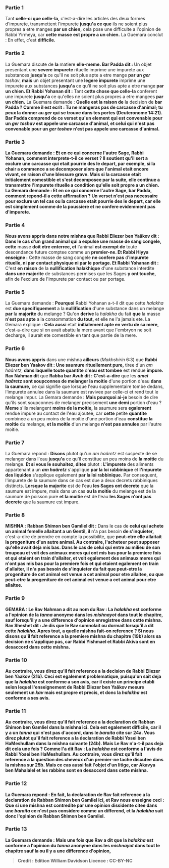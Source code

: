 
### Partie 1
Tant <b>celle-ci que celle-la,</b> c'est-a-dire les articles des deux formes d'impurete, transmettent l'impurete <b>jusqu'a ce que</b> ils ne soient plus propres a etre manges <b>par un chien,</b> cela pose une difficulte a l'opinion de Rabbi Yirmeya, car <b>cette masse</b> <b>est propre a un chien.</b> La Guemara conclut : En effet, c'est <b>difficile.</b>

### Partie 2
La Guemara discute de <b>la</b> matiere <b>elle-meme. Bar Padda dit : </b> Un objet presentant une <b>severe</b> <b>impurete</b> rituelle imprime une impurete aux substances <b>jusqu'a</b> ce qu'il ne soit plus apte a etre mange <b>par un <i>ger</i></b> <i>toshav</i>, <b>mais</b> un objet presentant une <b>legere impurete</b> imprime une impurete aux substances <b>jusqu'a</b> ce qu'il ne soit plus apte a etre mange <b>par un chien. Et Rabbi Yohanan dit :</b> Tant <b>cette chose que celle-la</b> conferent une impurete <b>jusqu'a</b> ce qu'elles ne soient plus propres a etre mangees <b>par un chien.</b> La Guemara demande : <b>Quelle est la raison de</b> la decision de <b>bar Padda ? Comme il est ecrit : <b>Tu ne mangeras pas de carcasse d'animal;</b> tu peux la donner <b>au <i>ger</i></b> qui se trouve dans tes portes (Deuteronome 14:21). Bar Padda comprend de ce verset qu'un element qui est <b>convenable pour un <i>ger</i></b> <i>toshav</i> <b>est appele une carcasse d'animal, et celui qui n'est pas convenable pour un <i>ger</i></b> <i>toshav</i> <b>n'est pas appele une carcasse d'animal.</b>

### Partie 3
La Guemara demande : <b>Et</b> en ce qui concerne <b>l'autre</b> Sage, Rabbi Yohanan, comment interprete-t-il ce verset ? Il soutient qu'il sert a <b>exclure</b> une carcasse <b>qui etait pourrie des le depart,</b> par exemple, si la chair a commence a se decomposer alors que l'animal etait encore vivant, en raison d'une blessure grave. Mais si la carcasse etait initialement comestible et s'est decomposee par la suite, elle continue a transmettre l'impurete rituelle a condition qu'elle soit propre a un chien. La Gemara demande : <b>Et</b> en ce qui concerne <b>l'autre</b> Sage, bar Padda, comment repond-il a cette affirmation ? <b>Un verset n'est pas necessaire pour exclure</b> un tel cas ou la carcasse <b>etait pourrie des le depart,</b> car <b>elle est simplement</b> comme de la <b>poussiere</b> et ne confere evidemment pas d'impurete.

### Partie 4
<b>Nous avons appris</b> dans notre mishna que <b>Rabbi Eliezer ben Yaâkov dit :</b> Dans le cas d'un <b>grand animal qui a expulse une masse de</b> sang congele, cette</b> masse <b>doit etre enterree, et</b> l'animal <b>est exempt de</b> toute descendance future comptee comme un <b>premier-ne. Et Rabbi Hiyya enseigne :</b> Cette masse de sang congele <b>ne confere pas</b> d'<b>impurete rituelle, ni par</b> <b>contact physique ni par le portage. Et Rabbi Yohanan dit :</b> C'est <b>en raison</b> de la <b>nullification halakhique</b> d'une substance interdite <b>dans une majorite</b> de substances permises que les Sages <b>y ont touche,</b> afin de l'exclure de l'impurete par contact ou par portage.

### Partie 5
La Guemara demande : <b>Pourquoi</b> Rabbi Yohanan a-t-il dit que cette <i>halakha</i> est <b>due specifiquement</b> a la <b>nullification</b> d'une substance dans un melange <b>par</b> la <b>majorite</b> du melange ? Qu'on <b>derive</b> la <i>halakha</i> du fait <b>que</b> la masse <b>n'est pas apte</b> a la consommation <b>du tout,</b> et elle ne l'a jamais ete. La Gemara explique : <b>Cela aussi</b> etait <b>initialement apte en vertu de sa mere,</b> c'est-a-dire que si on avait abattu la mere avant que l'embryon ne soit decharge, il aurait ete comestible en tant que partie de la mere.

### Partie 6
<b>Nous avons appris</b> dans une mishna <b>ailleurs</b> (<i>Makhshirin</i> 6:3) que <b>Rabbi Eliezer ben Yaakov dit : Une saumure rituellement pure,</b> tiree d'un <i>am haâretz</i>, <b>dans laquelle toute quantite</b> d'<b>eau est tombee</b> est rendue <b>impure. Rav Nahman dit</b> que <b>Rabba bar Avuh dit : C'est-a-dire</b> que les <b><i>amei haâretz</i> sont soupconnes de melanger la moitie</b> d'une portion d'eau <b>dans la saumure,</b> ce qui signifie que lorsque l'eau supplementaire tombe dedans, l'impurete annulee dans la saumure est ravivee par celle-ci et rend tout le melange impur. La Gemara demande : <b>Mais pourquoi ai-je</b> besoin de dire qu'ils sont soupconnes de melanger precisement <b>une demi</b> portion d'eau ? <b>Meme</b> s'ils melangent <b>moins de la moitie,</b> la saumure sera <b>egalement</b> rendue impure au contact de l'eau ajoutee, car <b>cette</b> petite <b>quantite</b> combinee a un peu moins de la moitie d'une portion d'eau <b>constitue la moitie</b> du melange, <b>et la moitie</b> d'un melange <b>n'est pas annulee</b> par l'autre moitie.

### Partie 7
La Guemara repond : <b>Disons</b> plutot qu'un <i>am haâretz</i> est suspecte de se melanger dans l'eau <b>jusqu'a</b> ce qu'il constitue un peu moins de <b>la moitie</b> du melange. <b>Et si vous le souhaitez, dites</b> plutot : <b>L'impurete</b> des aliments appartenant a un <b><i>am haâretz</i></b> s'applique <b>par la loi rabbinique</b> et <b>l'impurete des liquides</b> s'applique egalement <b>par la loi rabbinique.</b> Par consequent, l'impurete de la saumure dans ce cas est due a deux decrets rabbiniques distincts. <b>Lorsque la majorite</b> est de l'eau <b>les Sages ont decrete</b> que la saumure est impure, mais dans un cas <b>ou la moitie</b> du melange est de la saumure de poisson pure <b>et la moitie</b> est de l'eau <b>les Sages n'ont pas decrete</b> que la saumure est impure.

### Partie 8
<strong>MISHNA :</strong> <b>Rabban Shimon ben Gamliel dit :</b> Dans le cas de <b>celui qui achete un <b>animal femelle allaitant</b> a un Gentil, il</b> n'a pas besoin <b>de s'inquieter,</b> c'est-a-dire de prendre en compte la possibilite, que <b>peut-etre elle allaitait <b>la progeniture d'un autre</b> animal. Au contraire, l'acheteur peut supposer qu'elle avait deja mis bas. Dans le cas de celui qui <b>entre au milieu de son troupeau et voit</b> des animaux meres <b>qui ont mis bas pour la premiere fois</b> et qui etaient <b>en train d'allaiter, et</b> voit egalement des animaux meres <b>qui n'ont pas mis bas pour la premiere fois</b> et qui etaient egalement <b>en train d'allaiter, il</b> n'a <b>pas</b> besoin de <b>s'inquieter</b> du fait que <b>peut-etre la progeniture de cet</b> animal <b>est venue a cet</b> animal pour etre allaitee, ou que <b>peut-etre la progeniture de cet</b> animal <b>est venue a cet</b> animal pour etre allaitee.

### Partie 9
<strong>GEMARA :</strong> <b>Le Rav Nahman a dit au nom du Rav : La <i>halakha</i></b> est conforme a l'opinion de la <i>tanna</i> anonyme dans les <i>mishnayot</i> <b>dans tout le chapitre, sauf</b> lorsqu'il y a <b>une difference</b> d'opinion enregistree dans cette mishna. <b>Rav Sheshet dit : Je dis que le Rav somnolait ou dormait lorsqu'il a dit cette <i>halakha</i>.</b> Apres tout, <b>a quelle</b> mishna fait-on reference ? <b>Si nous disons</b> qu'il fait reference <b>a la premiere</b> mishna du chapitre (19b) alors sa decision ne s'applique pas, car <b>Rabbi Yishmael et Rabbi Akiva sont en desaccord</b> dans cette mishna.

### Partie 10
<b>Au contraire,</b> vous direz qu'il fait reference <b>a</b> la decision <b>de Rabbi Eliezer ben Yaakov</b> (21b). Ceci est egalement problematique, puisqu'on sait deja que la <i>halakha</i> est conforme a son avis, car il existe un principe etabli selon lequel <b>l'enseignement de Rabbi Eliezer ben Yaâkov</b> mesure seulement <b>un <i>kav</i> mais est propre</b> et precis, et donc la <i>halakha</i> est conforme a ses avis.

### Partie 11
<b>Au contraire,</b> vous direz qu'il fait reference <b>a</b> la declaration de <b>Rabban Shimon ben Gamliel</b> dans la mishna ici. Cela est egalement difficile, car il y a un <i>tanna</i> qui <b>n'est pas d'accord, dans le <i>baraita</i></b> cite sur 24a. <b>Vous direz plutot qu'il fait reference <b>a</b> la declaration <b>de Rabbi Yosei ben HaMeshullam</b> dans la mishna suivante (24b). Mais <b>Le Rav</b> n'a-t-il pas deja <b>dit</b> cela <b>une fois ? Comme l'a dit Rav : La <i>halakha</i></b> est <b>conforme</b> a l'avis de <b>Rabbi Yosei ben HaMeshullam. Au contraire,</b> vous direz qu'il fait reference a la question <b>des cheveux d'un premier-ne tache</b> discutee dans la mishna sur 25b. Mais ce cas aussi fait l'objet d'un litige, car <b>Akavya ben Mahalalel et les rabbins sont en desaccord</b> dans cette mishna.

### Partie 12
La Guemara repond : <b>En fait,</b> la declaration de Rav fait reference <b>a</b> la declaration <b>de Rabban Shimon ben Gamliel</b> ici, <b>et</b> Rav <b>nous enseigne ceci : Que</b> si une mishna est contredite par une opinion dissidente citee dans <b>une <i>baraita</i></b> ce <b>n'est pas</b> considere comme <b>un differend,</b> et la <i>halakha</i> suit donc l'opinion de Rabban Shimon ben Gamliel.

### Partie 13
La Guemara demande : <b>Mais une fois que Rav a dit que la <i>halakha</i></b> est conforme a l'opinion du <i>tanna</i> anonyme dans les <i>mishnayot</i> <b>dans tout le chapitre sauf</b> la ou il y a <b>une difference</b> d'opinion,

>Credit : Edition William Davidson
>Licence : CC-BY-NC